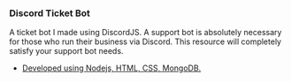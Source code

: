 ### Discord Ticket Bot
A ticket bot I made using DiscordJS. A support bot is absolutely necessary for those who run their business via Discord. This resource will completely satisfy your support bot needs.

* <u>Developed using Nodejs, HTML, CSS, MongoDB.</u>

